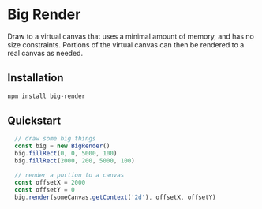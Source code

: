 # Big Render
Draw to a virtual canvas that uses a minimal amount of memory, and has no size constraints.
Portions of the virtual canvas can then be rendered to a real canvas as needed.

## Installation
```bash
npm install big-render
```

## Quickstart
```javascript
  // draw some big things
  const big = new BigRender()
  big.fillRect(0, 0, 5000, 100)
  big.fillRect(2000, 200, 5000, 100)

  // render a portion to a canvas
  const offsetX = 2000
  const offsetY = 0
  big.render(someCanvas.getContext('2d'), offsetX, offsetY)
```
